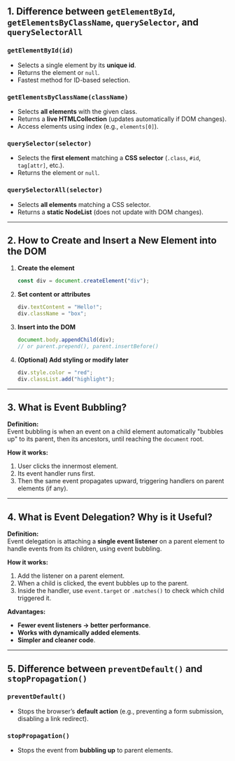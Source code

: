## 1. Difference between `getElementById`, `getElementsByClassName`, `querySelector`, and `querySelectorAll`

### `getElementById(id)`
- Selects a single element by its **unique id**.  
- Returns the element or `null`.  
- Fastest method for ID-based selection.  

### `getElementsByClassName(className)`
- Selects **all elements** with the given class.  
- Returns a **live HTMLCollection** (updates automatically if DOM changes).  
- Access elements using index (e.g., `elements[0]`).  

### `querySelector(selector)`
- Selects the **first element** matching a **CSS selector** (`.class`, `#id`, `tag[attr]`, etc.).  
- Returns the element or `null`.  

### `querySelectorAll(selector)`
- Selects **all elements** matching a CSS selector.  
- Returns a **static NodeList** (does not update with DOM changes).  

---

## 2. How to Create and Insert a New Element into the DOM

1. **Create the element**  
   ```js
   const div = document.createElement("div");
   ```

2. **Set content or attributes**  
   ```js
   div.textContent = "Hello!";
   div.className = "box";
   ```

3. **Insert into the DOM**  
   ```js
   document.body.appendChild(div);
   // or parent.prepend(), parent.insertBefore()
   ```

4. **(Optional) Add styling or modify later**  
   ```js
   div.style.color = "red";
   div.classList.add("highlight");
   ```

---

## 3. What is Event Bubbling?

**Definition:**  
Event bubbling is when an event on a child element automatically "bubbles up" to its parent, then its ancestors, until reaching the `document` root.  

**How it works:**  
1. User clicks the innermost element.  
2. Its event handler runs first.  
3. Then the same event propagates upward, triggering handlers on parent elements (if any).  

---

## 4. What is Event Delegation? Why is it Useful?

**Definition:**  
Event delegation is attaching a **single event listener** on a parent element to handle events from its children, using event bubbling.  

**How it works:**  
1. Add the listener on a parent element.  
2. When a child is clicked, the event bubbles up to the parent.  
3. Inside the handler, use `event.target` or `.matches()` to check which child triggered it.  

**Advantages:**  
- **Fewer event listeners → better performance**.  
- **Works with dynamically added elements**.  
- **Simpler and cleaner code**.  

---

## 5. Difference between `preventDefault()` and `stopPropagation()`

### `preventDefault()`
- Stops the browser’s **default action** (e.g., preventing a form submission, disabling a link redirect).  

### `stopPropagation()`
- Stops the event from **bubbling up** to parent elements.  
